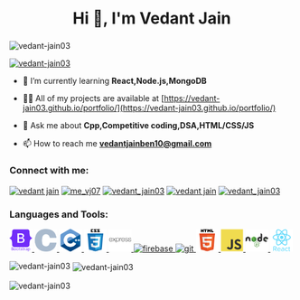 <h1 align="center">Hi 👋, I'm Vedant Jain</h1>
<h3 align="center"><Enthusiastic Learner></h3>

<p align="left"> <img src="https://komarev.com/ghpvc/?username=vedant-jain03&label=Profile%20views&color=0e75b6&style=flat" alt="vedant-jain03" /> </p>

<p align="left"> <a href="https://github.com/ryo-ma/github-profile-trophy"><img src="https://github-profile-trophy.vercel.app/?username=vedant-jain03" alt="vedant-jain03" /></a> </p>

- 🌱 I’m currently learning **React,Node.js,MongoDB**

- 👨‍💻 All of my projects are available at [https://vedant-jain03.github.io/portfolio/](https://vedant-jain03.github.io/portfolio/)

- 💬 Ask me about **Cpp,Competitive coding,DSA,HTML/CSS/JS**

- 📫 How to reach me **vedantjainben10@gmail.com**

<h3 align="left">Connect with me:</h3>
<p align="left">
<a href="https://linkedin.com/in/vedant jain" target="blank"><img align="center" src="https://cdn.jsdelivr.net/npm/simple-icons@3.0.1/icons/linkedin.svg" alt="vedant jain" height="30" width="40" /></a>
<a href="https://instagram.com/me_vj07" target="blank"><img align="center" src="https://cdn.jsdelivr.net/npm/simple-icons@3.0.1/icons/instagram.svg" alt="me_vj07" height="30" width="40" /></a>
<a href="https://www.codechef.com/users/vedant_jain03" target="blank"><img align="center" src="https://cdn.jsdelivr.net/npm/simple-icons@3.1.0/icons/codechef.svg" alt="vedant_jain03" height="30" width="40" /></a>
<a href="https://www.hackerrank.com/vedant jain" target="blank"><img align="center" src="https://cdn.jsdelivr.net/npm/simple-icons@3.0.1/icons/hackerrank.svg" alt="vedant jain" height="30" width="40" /></a>
<a href="https://www.leetcode.com/vedant_jain03" target="blank"><img align="center" src="https://cdn.jsdelivr.net/npm/simple-icons@3.0.1/icons/leetcode.svg" alt="vedant_jain03" height="30" width="40" /></a>
</p>

<h3 align="left">Languages and Tools:</h3>
<p align="left"> <a href="https://getbootstrap.com" target="_blank"> <img src="https://raw.githubusercontent.com/devicons/devicon/master/icons/bootstrap/bootstrap-plain-wordmark.svg" alt="bootstrap" width="40" height="40"/> </a> <a href="https://www.cprogramming.com/" target="_blank"> <img src="https://raw.githubusercontent.com/devicons/devicon/master/icons/c/c-original.svg" alt="c" width="40" height="40"/> </a> <a href="https://www.w3schools.com/cpp/" target="_blank"> <img src="https://raw.githubusercontent.com/devicons/devicon/master/icons/cplusplus/cplusplus-original.svg" alt="cplusplus" width="40" height="40"/> </a> <a href="https://www.w3schools.com/css/" target="_blank"> <img src="https://raw.githubusercontent.com/devicons/devicon/master/icons/css3/css3-original-wordmark.svg" alt="css3" width="40" height="40"/> </a> <a href="https://expressjs.com" target="_blank"> <img src="https://raw.githubusercontent.com/devicons/devicon/master/icons/express/express-original-wordmark.svg" alt="express" width="40" height="40"/> </a> <a href="https://firebase.google.com/" target="_blank"> <img src="https://www.vectorlogo.zone/logos/firebase/firebase-icon.svg" alt="firebase" width="40" height="40"/> </a> <a href="https://git-scm.com/" target="_blank"> <img src="https://www.vectorlogo.zone/logos/git-scm/git-scm-icon.svg" alt="git" width="40" height="40"/> </a> <a href="https://www.w3.org/html/" target="_blank"> <img src="https://raw.githubusercontent.com/devicons/devicon/master/icons/html5/html5-original-wordmark.svg" alt="html5" width="40" height="40"/> </a> <a href="https://developer.mozilla.org/en-US/docs/Web/JavaScript" target="_blank"> <img src="https://raw.githubusercontent.com/devicons/devicon/master/icons/javascript/javascript-original.svg" alt="javascript" width="40" height="40"/> </a> <a href="https://nodejs.org" target="_blank"> <img src="https://raw.githubusercontent.com/devicons/devicon/master/icons/nodejs/nodejs-original-wordmark.svg" alt="nodejs" width="40" height="40"/> </a> <a href="https://reactjs.org/" target="_blank"> <img src="https://raw.githubusercontent.com/devicons/devicon/master/icons/react/react-original-wordmark.svg" alt="react" width="40" height="40"/> </a> </p>

<p><img align="left" src="https://github-readme-stats.vercel.app/api/top-langs?username=vedant-jain03&show_icons=true&locale=en&layout=compact" alt="vedant-jain03" /></p>

<p>&nbsp;<img align="center" src="https://github-readme-stats.vercel.app/api?username=vedant-jain03&show_icons=true&locale=en" alt="vedant-jain03" /></p>

<p><img align="center" src="https://github-readme-streak-stats.herokuapp.com/?user=vedant-jain03&" alt="vedant-jain03" /></p>
